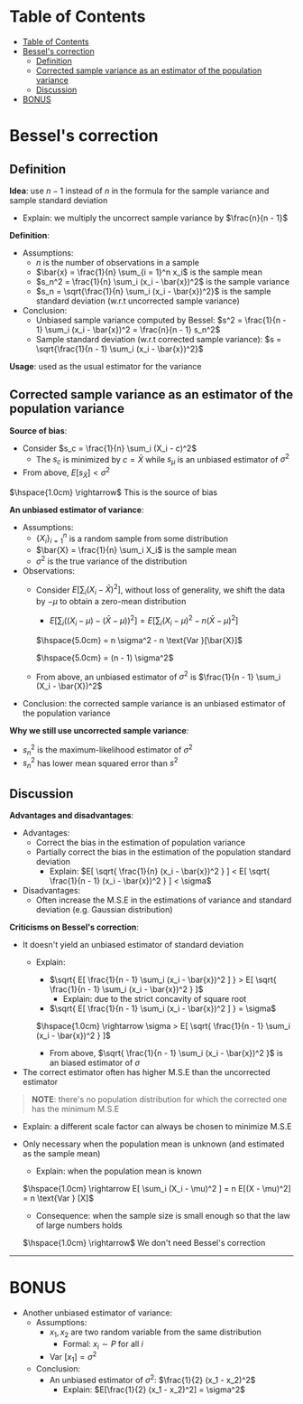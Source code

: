 <!-- TOC titleSize:1 tabSpaces:2 depthFrom:1 depthTo:6 withLinks:1 updateOnSave:1 orderedList:0 skip:0 title:1 charForUnorderedList:* -->
# Table of Contents
- [Table of Contents](#table-of-contents)
- [Bessel's correction](#bessels-correction)
  - [Definition](#definition)
  - [Corrected sample variance as an estimator of the population variance](#corrected-sample-variance-as-an-estimator-of-the-population-variance)
  - [Discussion](#discussion)
- [BONUS](#bonus)
<!-- /TOC -->

# Bessel's correction 
## Definition
**Idea**: use $n - 1$ instead of $n$ in the formula for the sample variance and sample standard deviation
* Explain: we multiply the uncorrect sample variance by $\frac{n}{n - 1}$

**Definition**:
* Assumptions:
    * $n$ is the number of observations in a sample
    * $\bar{x} = \frac{1}{n} \sum_{i = 1}^n x_i$ is the sample mean
    * $s_n^2 = \frac{1}{n} \sum_i (x_i - \bar{x})^2$ is the sample variance
    * $s_n = \sqrt{\frac{1}{n} \sum_i (x_i - \bar{x})^2}$ is the sample standard deviation (w.r.t uncorrected sample variance)
* Conclusion:
    * Unbiased sample variance computed by Bessel: $s^2 = \frac{1}{n - 1} \sum_i (x_i - \bar{x})^2 = \frac{n}{n - 1} s_n^2$
    * Sample standard deviation (w.r.t corrected sample variance): $s = \sqrt{\frac{1}{n - 1} \sum_i (x_i - \bar{x})^2}$

**Usage**: used as the usual estimator for the variance

## Corrected sample variance as an estimator of the population variance
**Source of bias**:
* Consider $s_c = \frac{1}{n} \sum_i (X_i - c)^2$
    * The $s_c$ is minimized by $c = \bar{X}$ while $s_\mu$ is an unbiased estimator of $\sigma^2$
* From above, $E[ s_\bar{X} ] < \sigma^2$

$\hspace{1.0cm} \rightarrow$ This is the source of bias

**An unbiased estimator of variance**:
* Assumptions:
    * $\{X_i\}_{i = 1}^n$ is a random sample from some distribution
    * $\bar{X} = \frac{1}{n} \sum_i X_i$ is the sample mean
    * $\sigma^2$ is the true variance of the distribution
* Observations:
    * Consider $E[\sum_i (X_i - \bar{X})^2]$, without loss of generality, we shift the data by $- \mu$ to obtain a zero-mean distribution
        * $E[\sum_i ((X_i - \mu) - (\bar{X} - \mu))^2] = E[\sum_i (X_i - \mu)^2 - n (\bar{X} - \mu)^2]$

        $\hspace{5.0cm} = n \sigma^2 - n \text{Var }[\bar{X}]$

        $\hspace{5.0cm} = (n - 1) \sigma^2$
    * From above, an unbiased estimator of $\sigma^2$ is $\frac{1}{n - 1} \sum_i (X_i - \bar{X})^2$
* Conclusion: the corrected sample variance is an unbiased estimator of the population variance

**Why we still use uncorrected sample variance**:
* $s_n^2$ is the maximum-likelihood estimator of $\sigma^2$
* $s_n^2$ has lower mean squared error than $s^2$

## Discussion
**Advantages and disadvantages**:
* Advantages: 
    * Correct the bias in the estimation of population variance
    * Partially correct the bias in the estimation of the population standard deviation
        * Explain: $E[ \sqrt{ \frac{1}{n} (x_i - \bar{x})^2 } ] < E[ \sqrt{ \frac{1}{n - 1} (x_i - \bar{x})^2 } ] < \sigma$
* Disadvantages:
    * Often increase the M.S.E in the estimations of variance and standard deviation (e.g. Gaussian distribution)

**Criticisms on Bessel's correction**:
* It doesn't yield an unbiased estimator of standard deviation
    * Explain:
        * $\sqrt{ E[ \frac{1}{n - 1} \sum_i (x_i - \bar{x})^2 ] } > E[ \sqrt{ \frac{1}{n - 1} \sum_i (x_i - \bar{x})^2 } ]$
            * Explain: due to the strict concavity of square root
        * $\sqrt{ E[ \frac{1}{n - 1} \sum_i (x_i - \bar{x})^2 ] } = \sigma$

        $\hspace{1.0cm} \rightarrow \sigma > E[ \sqrt{ \frac{1}{n - 1} \sum_i (x_i - \bar{x})^2 } ]$
        * From above, $\sqrt{ \frac{1}{n - 1} \sum_i (x_i - \bar{x})^2 }$ is an biased estimator of $\sigma$
* The correct estimator often has higher M.S.E than the uncorrected estimator

>**NOTE**: there's no population distribution for which the corrected one has the minimum M.S.E
* Explain: a different scale factor can always be chosen to minimize M.S.E

* Only necessary when the population mean is unknown (and estimated as the sample mean)
    * Explain: when the population mean is known
    
    $\hspace{1.0cm} \rightarrow E[ \sum_i (X_i - \mu)^2 ] = n E[(X - \mu)^2] = n \text{Var } [X]$
    * Consequence: when the sample size is small enough so that the law of large numbers holds
    
    $\hspace{1.0cm} \rightarrow$ We don't need Bessel's correction

---

# BONUS
* Another unbiased estimator of variance:
    * Assumptions:
        * $x_1, x_2$ are two random variable from the same distribution
            * Formal: $x_i \sim P$ for all $i$
        * $\text{Var }[x_1] = \sigma^2$
    * Conclusion:
        * An unbiased estimator of $\sigma^2$: $\frac{1}{2} (x_1 - x_2)^2$
            * Explain: $E[\frac{1}{2} (x_1 - x_2)^2] = \sigma^2$